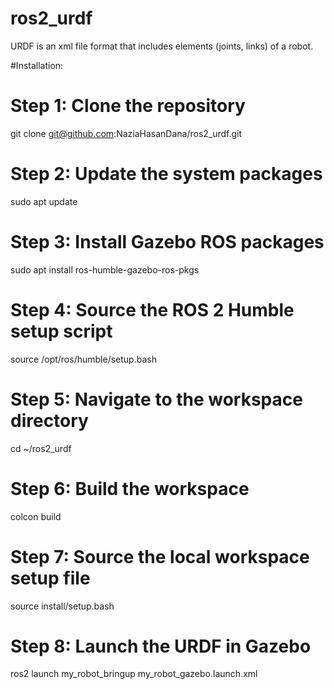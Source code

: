 # ros2_urdf
URDF is an xml file format that includes elements (joints, links) of a robot. 

#Installation:
# Step 1: Clone the repository
git clone git@github.com:NaziaHasanDana/ros2_urdf.git


# Step 2: Update the system packages
sudo apt update

# Step 3: Install Gazebo ROS packages
sudo apt install ros-humble-gazebo-ros-pkgs

# Step 4: Source the ROS 2 Humble setup script
source /opt/ros/humble/setup.bash

# Step 5: Navigate to the workspace directory
cd ~/ros2_urdf

# Step 6: Build the workspace
colcon build

# Step 7: Source the local workspace setup file
source install/setup.bash

# Step 8: Launch the URDF in Gazebo
ros2 launch my_robot_bringup my_robot_gazebo.launch.xml

